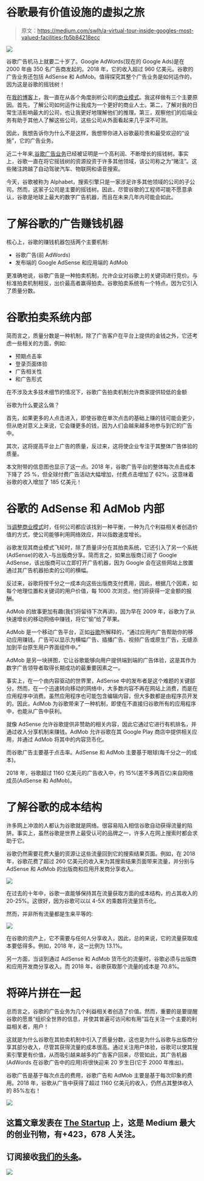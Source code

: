 # 谷歌最有价值设施的虚拟之旅

> 原文：<https://medium.com/swlh/a-virtual-tour-inside-googles-most-valued-facilities-fb5b84218ecc>

![](img/0581291d19e69cc83026f60251e70635.png)

谷歌广告机马上就要二十岁了。Google AdWords(现在的 Google Ads)是在 2000 年由 350 名广告商发起的。2018 年，它的收入超过 960 亿美元。谷歌的广告业务还包括 AdSense 和 AdMob。值得探究其整个广告业务是如何运作的，因为这是谷歌的摇钱树！

在[我的博客](https://fourweekmba.com)上，我一直在从各个角度剖析公司的[商业模式](https://fourweekmba.com/what-is-a-business-model/)。我这样做有三个主要原因。首先，了解公司如何运作让我成为一个更好的商业人士。第二，了解对我的日常生活影响最大的公司，也让我更好地理解他们的推理。第三，观察他们的后端业务有助于其他人了解这些公司，这些公司从外面看起来几乎深不可测。

因此，我想告诉你为什么不是这样，我想带你进入谷歌最珍贵和最受欢迎的“设施”，它的广告业务。

近二十年来,[谷歌广告业务](https://fourweekmba.com/google-advertising-business/)已经被证明是一个高利润、不断增长的摇钱树。事实上，谷歌一直在将它摇钱树的资源投资于许多其他领域，该公司称之为“赌注”。这些赌注跨越了自动驾驶汽车、物联网和语音搜索。

今天，谷歌被称为 Alphabet，搜索引擎只是一家涉足许多其他领域的公司的子公司。然而，这家子公司是主要的摇钱树。因此，尽管谷歌的工程师可能不愿意承认，谷歌是地球上最大的数字广告机器，而且在未来几年内可能会如此。

# 了解谷歌的广告赚钱机器

核心上，谷歌的赚钱机器包括两个主要机制:

*   谷歌广告(前 AdWords)
*   发布端的 Google AdSense 和应用端的 AdMob

更准确地说，谷歌广告是一种拍卖机制，允许企业对谷歌上的关键词进行竞价。与标准拍卖机制相反，出价最高者赢得拍卖。谷歌拍卖系统有一个特点，因为它引入了质量分数。

# 谷歌拍卖系统内部

简而言之，质量分数是一种机制，除了广告客户在平台上提供的金钱之外，它还考虑一些相关的方面，例如:

*   预期点击率
*   登录页面体验
*   广告相关性
*   和广告形式

在不涉及太多技术细节的情况下，谷歌广告拍卖机制允许商家提供较低的金额

谷歌为什么要这么做？

首先，如果更多的人点击进入，即使谷歌在单次点击的基础上赚的钱可能会更少，但从绝对意义上来说，它会赚更多的钱，因为人们会越来越多地参与到它的广告中。

其次，这将提高平台上广告的质量，反过来，这将使企业专注于其整体广告体验的质量。

本文附带的信息图也显示了这一点。2018 年，谷歌广告平台的整体每次点击成本下降了 25 %，但全球付费广告活动大幅增加，付费点击增加了 62%。这意味着谷歌的收入增加了 185 亿美元！

# 谷歌的 AdSense 和 AdMob 内部

当[调整商业模式](https://fourweekmba.com/what-is-a-business-model/)时，任何公司都应该找到一种平衡，一种为几个利益相关者创造价值的方式，使公司能够利用网络效应，并以指数速度增长。

谷歌发现其商业模式飞轮时，除了质量评分在其拍卖系统，它还引入了另一个系统(AdSense)的收入-与出版商分享。简而言之，如果出版商订阅了 Google AdSense，该出版商可以立即打开广告机器，因为 Google 会在这些网站上放置通过其广告机器拍卖的公司的横幅。

反过来，谷歌将按千分之一成本向这些出版商支付费用，因此，根据几个因素，如每个地理位置和关键词的用户价值，每 1000 次浏览，他们将获得一定金额的报酬。

AdMob 的故事更加有趣(我们将留待下次再讲)，因为早在 2009 年，谷歌为了从快速增长的移动网络中赚钱，将它“偷”给了苹果。

AdMob 是一个移动广告平台，正如[谷歌](https://developers.google.com/admob/)所解释的，“通过应用内广告帮助你的移动应用赚钱。广告可以显示为横幅广告、插播广告、视频广告或原生广告，无缝添加到平台原生用户界面组件中。”

AdMob 是另一块拼图，它让谷歌能够向用户提供端到端的广告体验，这是其作为数字广告领导者取得长期成功的最重要因素之一。

事实上，在一个由内容驱动的世界里，AdSense 中的发布者是这个难题的关键部分。然而，在一个迅速转向移动的网络中，大多数内容不再在网站上消费，而是在应用程序中消费。虽然应用程序也可能包含编辑内容，但大多数都是由程序员开发的。因此，AdMob 为谷歌带来了一种机制，即使在不直接归谷歌所有的应用程序中，也能从广告中获利。

就像 AdSense 允许谷歌提供非赞助的相关内容，因此它通过它进行有机排名，并通过收入分享机制来赚钱。AdMob 允许谷歌在其 Google Play 商店中提供相关应用，并通过 AdMob 将其中的内容货币化。

而谷歌广告主要基于点击率。AdSense 和 AdMob 主要基于眼球(每千分之一的成本)。

2018 年，谷歌超过 1160 亿美元的广告收入中，约 15%(差不多两百亿)来自网络成员(AdSense 和 AdMob)。

# 了解谷歌的成本结构

许多网上冲浪的人都认为谷歌就是网络。很容易陷入相信谷歌自动获得流量的陷阱。事实上，虽然谷歌是世界上最受认可的品牌之一，许多人在网上搜索时都会求助于它。

谷歌仍然需要花费大量的资源让这些流量回到它的搜索结果页面。例如，在 2018 年，谷歌花费了超过 260 亿美元的收入来为其搜索结果页面带来流量，并分别与 AdSense 和 AdMob 的出版商和应用开发商分享收入。

![](img/3276aabcc0fd5cee2ae5590849c29cfe.png)

在过去的十年中，谷歌一直能够保持其在流量获取方面的成本结构，约占其收入的 20-25%。这很好，因为谷歌可以以 4-5X 的乘数将流量货币化。

然而，并非所有流量都是生来平等的:

![](img/4330747c8badfd6515599d18300e2863.png)

在谷歌的资产上，它不需要与任何人分享收入，因此，总的来说，它的流量获取成本要低得多。例如，2018 年，这一比例为 13.1%。

另一方面，当谈到通过 AdSense 和 AdMob 货币化的流量时，谷歌必须与出版商和应用开发商分享收入。而 2018 年，谷歌获取那个流量的成本是 70.8%。

# 将碎片拼在一起

总而言之，谷歌的广告业务为几个利益相关者创造了价值。然而，重要的是要提醒谷歌的愿景“组织全世界的信息，并使其普遍可访问和有用”旨在关注一个主要的利益相关者，用户！

这就是为什么谷歌在其拍卖机制中引入了质量分数，这也是为什么谷歌与出版商分享其部分收入，尽管其获得流量的成本很高。通过关注用户体验，谷歌可以使其搜索引擎更有价值，从而吸引越来越多的广告客户回来，尽管如此，其广告机器(AdWords 在谷歌广告中的应用)将很快迎来 20 岁生日(它于 2000 年推出)。

谷歌广告是基于每次点击的费用，谷歌广告和 AdMob 主要是基于每次印象的费用。2018 年，谷歌从广告中获得了超过 1160 亿美元的收入，仍然占其整体收入的 85%左右！

[![](img/308a8d84fb9b2fab43d66c117fcc4bb4.png)](https://medium.com/swlh)

## 这篇文章发表在 [The Startup](https://medium.com/swlh) 上，这是 Medium 最大的创业刊物，有+423，678 人关注。

## 订阅接收[我们的头条](https://growthsupply.com/the-startup-newsletter/)。

[![](img/b0164736ea17a63403e660de5dedf91a.png)](https://medium.com/swlh)